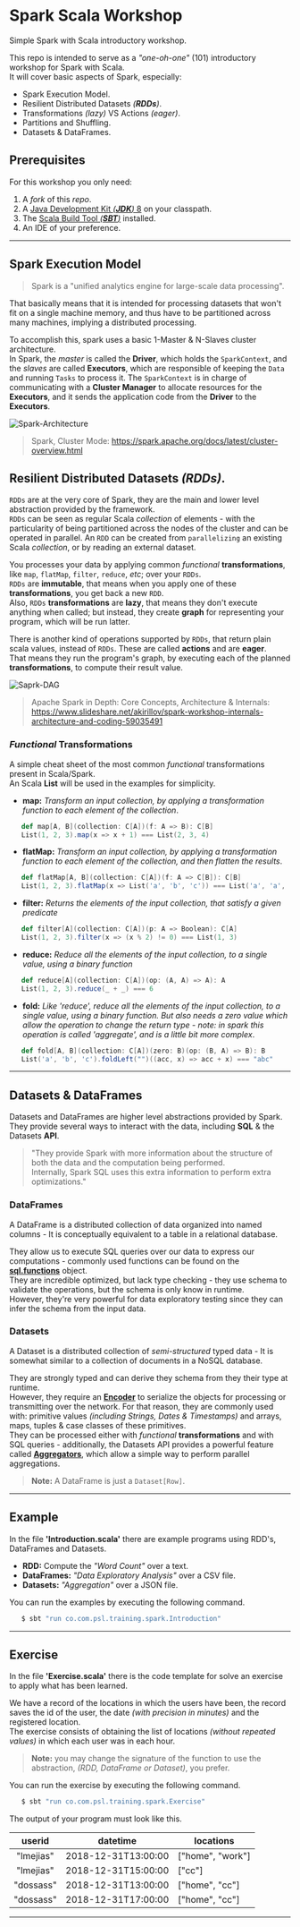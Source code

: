 # Spark Scala Workshop

Simple Spark with Scala introductory workshop.

This repo is intended to serve as a _"one-oh-one"_ (101) introductory workshop for Spark with Scala.  
It will cover basic aspects of Spark, especially:

  + Spark Execution Model.
  + Resilient Distributed Datasets _(**RDDs**)_.
  + Transformations _(lazy)_ VS Actions _(eager)_.
  + Partitions and Shuffling.
  + Datasets & DataFrames.

## Prerequisites

For this workshop you only need:

  1. A _fork_ of this _repo_.
  2. A [Java Development Kit _(**JDK**)_ 8](https://www.oracle.com/technetwork/java/javase/downloads/jdk8-downloads-2133151.html) on your classpath.
  3. The [Scala Build Tool _(**SBT**)_](https://www.scala-sbt.org/1.x/docs/Setup.html) installed.
  4. An IDE of your preference.

---

## Spark Execution Model

> Spark is a "unified analytics engine for large-scale data processing".

That basically means that it is intended for processing datasets that
won't fit on a single machine memory, and thus have to be partitioned
across many machines, implying a distributed processing.

To accomplish this, spark uses a basic 1-Master & N-Slaves cluster architecture.  
In Spark, the _master_ is called the **Driver**, which holds the `SparkContext`,
and the _slaves_ are called **Executors**, which are responsible of keeping
the `Data` and running `Tasks` to process it. The `SparkContext` is in charge of
communicating with a **Cluster Manager** to allocate resources for the **Executors**,
and it sends the application code from the **Driver** to the **Executors**.

![Spark-Architecture](https://spark.apache.org/docs/latest/img/cluster-overview.png)

> Spark, Cluster Mode: https://spark.apache.org/docs/latest/cluster-overview.html

## Resilient Distributed Datasets _(**RDDs**)_.

`RDDs` are at the very core of Spark, they are the main and lower level abstraction
provided by the framework.  
`RDDs` can be seen as regular Scala _collection_ of
elements - with the particularity of being partitioned across the nodes of the cluster
and can be operated in parallel. An `RDD` can be created from `parallelizing` an
existing Scala _collection_, or by reading an external dataset.

You processes your data by applying common _functional_ **transformations**,
like `map`, `flatMap`, `filter`, `reduce`, _etc_; over your `RDDs`.  
`RDDs` are **immutable**, that means when you apply one of these
**transformations**, you get back a new `RDD`.  
Also, `RDDs` **transformations** are **lazy**, that means they don't execute
anything when called; but instead, they create **graph** for representing
your program, which will be run latter.

There is another kind of operations supported by `RDDs`, that return plain scala values,
instead of `RDDs`. These are called **actions** and are **eager**.  
That means they run the program's graph, by executing each of the planned
**transformations**, to compute their result value.

![Saprk-DAG](https://image.slidesharecdn.com/sparkinternalsworkshoplatest-160303190243/95/apache-spark-in-depth-core-concepts-architecture-internals-12-638.jpg?cb=1457597704)

> Apache Spark in Depth: Core Concepts, Architecture & Internals: https://www.slideshare.net/akirillov/spark-workshop-internals-architecture-and-coding-59035491

### _Functional_ Transformations

A simple cheat sheet of the most common _functional_ transformations present in Scala/Spark.  
An Scala **List** will be used in the examples for simplicity.

  + **map:** _Transform an input collection, by applying a transformation function to each element of the collection_.

  ```scala
     def map[A, B](collection: C[A])(f: A => B): C[B]
     List(1, 2, 3).map(x => x + 1) === List(2, 3, 4)
  ```

  + **flatMap:** _Transform an input collection, by applying a transformation function to each element of the collection,
                 and then flatten the results_.

  ```scala
     def flatMap[A, B](collection: C[A])(f: A => C[B]): C[B]
     List(1, 2, 3).flatMap(x => List('a', 'b', 'c')) === List('a', 'a', 'a', 'b', 'b', 'b', 'c', 'c', 'c')
  ```

  + **filter:** _Returns the elements of the input collection, that satisfy a given predicate_

  ```scala
     def filter[A](collection: C[A])(p: A => Boolean): C[A]
     List(1, 2, 3).filter(x => (x % 2) != 0) === List(1, 3)
  ```

  + **reduce:** _Reduce all the elements of the input collection, to a single value, using a binary function_

  ```scala
     def reduce[A](collection: C[A])(op: (A, A) => A): A
     List(1, 2, 3).reduce(_ + _) === 6
  ```

  + **fold:** _Like 'reduce', reduce all the elements of the input collection, to a single value, using a binary function.
              But also needs a zero value which allow the operation to change the return type - note: in spark
              this operation is called 'aggregate', and is a little bit more complex_.

  ```scala
     def fold[A, B](collection: C[A])(zero: B)(op: (B, A) => B): B
     List('a', 'b', 'c').foldLeft("")((acc, x) => acc + x) === "abc"
  ```

---

## Datasets & DataFrames

Datasets and DataFrames are higher level abstractions provided by Spark.  
They provide several ways to interact with the data, including **SQL** & the Datasets **API**.

> "They provide Spark with more information about the structure of both the data and the computation being performed.  
> Internally, Spark SQL uses this extra information to perform extra optimizations."

### DataFrames

A DataFrame is a distributed collection of data organized into named columns - It is conceptually equivalent to a table in a relational database.

They allow us to execute SQL queries over our data to express our computations -
commonly used functions can be found on the [**sql.functions**](https://spark.apache.org/docs/latest/api/scala/index.html#org.apache.spark.sql.functions$) object.  
They are incredible optimized, but lack type checking - they use schema to validate the operations, but the schema is only know in runtime.  
However, they're very powerful for data exploratory testing since they can infer the schema from the input data.

### Datasets

A Dataset is a distributed collection of _semi-structured_ typed data - It is somewhat similar to a collection of documents in a NoSQL database.

They are strongly typed and can derive they schema from they their type at runtime.  
However, they require an [**Encoder**](https://spark.apache.org/docs/latest/api/scala/index.html#org.apache.spark.sql.Encoder)
to serialize the objects for processing or transmitting over the network. For that reason, they are commonly used with:
primitive values _(including Strings, Dates & Timestamps)_ and arrays, maps, tuples & case classes of these primitives.  
They can be processed either with _functional_ **transformations** and with SQL queries -
additionally, the Datasets API provides a powerful feature
called [**Aggregators**](https://spark.apache.org/docs/latest/sql-getting-started.html#aggregations),
which allow a simple way to perform parallel aggregations.

> **Note:** A DataFrame is just a `Dataset[Row]`.

---

## Example

In the file **'Introduction.scala'** there are example programs using RDD's, DataFrames and Datasets.

  + **RDD:** Compute the _"Word Count"_ over a text.
  + **DataFrames:** _"Data Exploratory Analysis"_ over a CSV file.
  + **Datasets:** _"Aggregation"_ over a JSON file.

You can run the examples by executing the following command.

  ```bash
     $ sbt "run co.com.psl.training.spark.Introduction"
  ```

---

## Exercise

In the file **'Exercise.scala'** there is the code template for solve an exercise to apply what has been learned.

We have a record of the locations in which the users have been, the record saves
the id of the user, the date _(with precision in minutes)_ and the registered location.  
The exercise consists of obtaining the list of locations _(without repeated values)_ in which each user was in each hour.

> **Note:** you may change the signature of the function to use the abstraction, _(RDD, DataFrame or Dataset)_, you prefer.

You can run the exercise by executing the following command.

  ```bash
     $ sbt "run co.com.psl.training.spark.Exercise"
  ```

The output of your program must look like this.

  | userid    | datetime            | locations        |
  | :-------: | :-----------------: | ---------------- |
  | "lmejias" | 2018-12-31T13:00:00 | ["home", "work"] |
  | "lmejias" | 2018-12-31T15:00:00 | ["cc"]           |
  | "dossass" | 2018-12-31T13:00:00 | ["home", "cc"]   |
  | "dossass" | 2018-12-31T17:00:00 | ["home", "cc"]   |

---
